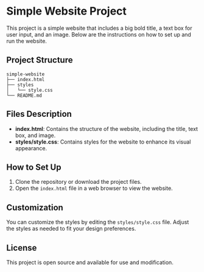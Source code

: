 # Simple Website Project

This project is a simple website that includes a big bold title, a text box for user input, and an image. Below are the instructions on how to set up and run the website.

## Project Structure

```
simple-website
├── index.html
├── styles
│   └── style.css
└── README.md
```

## Files Description

- **index.html**: Contains the structure of the website, including the title, text box, and image.
- **styles/style.css**: Contains styles for the website to enhance its visual appearance.

## How to Set Up

1. Clone the repository or download the project files.
2. Open the `index.html` file in a web browser to view the website.

## Customization

You can customize the styles by editing the `styles/style.css` file. Adjust the styles as needed to fit your design preferences.

## License

This project is open source and available for use and modification.